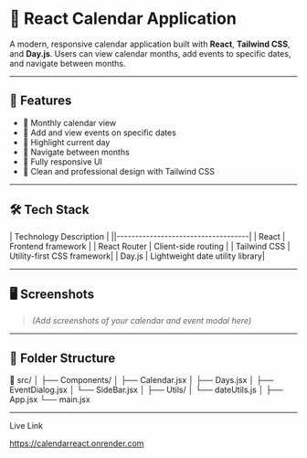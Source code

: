 # 📅 React Calendar Application

A modern, responsive calendar application built with **React**, **Tailwind CSS**, and **Day.js**. Users can view calendar months, add events to specific dates, and navigate between months.

---

## 🚀 Features

- 📆 Monthly calendar view
- 📌 Add and view events on specific dates
- 📅 Highlight current day
- 🔁 Navigate between months
- 📱 Fully responsive UI
- 🎨 Clean and professional design with Tailwind CSS

---

## 🛠️ Tech Stack

| Technology     Description |
||------------------------------------|
| React           | Frontend framework |
| React Router    | Client-side routing |
| Tailwind CSS    | Utility-first CSS framework|
| Day.js          | Lightweight date utility library|

---

## 🖥️ Screenshots

> *(Add screenshots of your calendar and event modal here)*

---

## 📂 Folder Structure

📁 src/
│
├── Components/
│ ├── Calendar.jsx
│ ├── Days.jsx
│ ├── EventDialog.jsx
│ └── SideBar.jsx
│
├── Utils/
│ └── dateUtils.js
│
├── App.jsx
└── main.jsx


---

Live Link

https://calendarreact.onrender.com